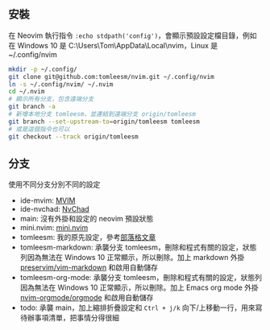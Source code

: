## 安裝

在 Neovim 執行指令 `:echo stdpath('config')`，會顯示預設設定檔目錄，例如在 Windows 10 是 C:\Users\Tom\AppData\Local\nvim，Linux 是 ~/.config/nvim

``` bash
mkdir -p ~/.config/
git clone git@github.com:tomleesm/nvim.git ~/.config/nvim
ln -s ~/.config/nvim/ ~/.nvim
cd ~/.nvim
# 顯示所有分支，包含遠端分支
git branch -a
# 新增本地分支 tomleesm，並連結到遠端分支 origin/tomleesm
git branch --set-upstream-to=origin/tomleesm tomleesm
# 或是這個指令也可以
git checkout --track origin/tomleesm
```

## 分支

使用不同分支分別不同的設定

- ide-mvim: [MVIM](https://gitlab.com/domsch1988/mvim)
- ide-nvchad: [NvChad](https://nvchad.com/)
- main: 沒有外掛和設定的 neovim 預設狀態
- mini.nvim: [mini.nvim](https://github.com/echasnovski/mini.nvim)
- tomleesm: 我的原先設定，參考[部落格文章](https://github.com/tomleesm/blog/issues/15)
- tomleesm-markdown: 承襲分支 tomleesm，刪除和程式有關的設定，狀態列因為無法在 Windows 10 正常顯示，所以刪除。加上 markdown 外掛 [preservim/vim-markdown](https://github.com/preservim/vim-markdown) 和啟用自動儲存
- tomleesm-org-mode: 承襲分支 tomleesm，刪除和程式有關的設定，狀態列因為無法在 Windows 10 正常顯示，所以刪除。加上 Emacs org mode 外掛 [nvim-orgmode/orgmode](https://github.com/nvim-orgmode/orgmode) 和啟用自動儲存
- todo: 承襲 main，加上縮排折疊設定和 `Ctrl + j/k` 向下/上移動一行，用來寫待辦事項清單，把事情分得很細

